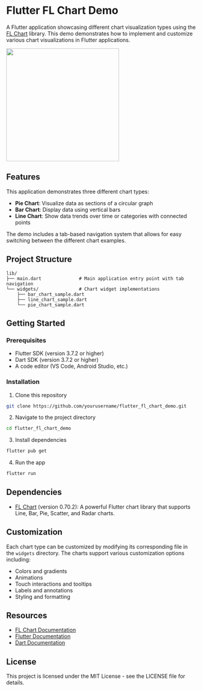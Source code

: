 # Flutter FL Chart Demo

A Flutter application showcasing different chart visualization types using the [FL Chart](https://github.com/imaNNeo/fl_chart) library. This demo demonstrates how to implement and customize various chart visualizations in Flutter applications.

<img src="https://raw.githubusercontent.com/imaNNeo/fl_chart/master/repo_files/images/line_chart/line_chart_sample_1.gif" width="300" />

## Features

This application demonstrates three different chart types:

- **Pie Chart**: Visualize data as sections of a circular graph
- **Bar Chart**: Display data using vertical bars 
- **Line Chart**: Show data trends over time or categories with connected points

The demo includes a tab-based navigation system that allows for easy switching between the different chart examples.

## Project Structure

```
lib/
├── main.dart              # Main application entry point with tab navigation
└── widgets/               # Chart widget implementations
    ├── bar_chart_sample.dart 
    ├── line_chart_sample.dart
    └── pie_chart_sample.dart
```

## Getting Started

### Prerequisites

- Flutter SDK (version 3.7.2 or higher)
- Dart SDK (version 3.7.2 or higher)
- A code editor (VS Code, Android Studio, etc.)

### Installation

1. Clone this repository
```bash
git clone https://github.com/yourusername/flutter_fl_chart_demo.git
```

2. Navigate to the project directory
```bash
cd flutter_fl_chart_demo
```

3. Install dependencies
```bash
flutter pub get
```

4. Run the app
```bash
flutter run
```

## Dependencies

- [FL Chart](https://pub.dev/packages/fl_chart) (version 0.70.2): A powerful Flutter chart library that supports Line, Bar, Pie, Scatter, and Radar charts.

## Customization

Each chart type can be customized by modifying its corresponding file in the `widgets` directory. The charts support various customization options including:

- Colors and gradients
- Animations
- Touch interactions and tooltips
- Labels and annotations
- Styling and formatting

## Resources

- [FL Chart Documentation](https://github.com/imaNNeo/fl_chart/blob/master/README.md)
- [Flutter Documentation](https://docs.flutter.dev/)
- [Dart Documentation](https://dart.dev/guides)

## License

This project is licensed under the MIT License - see the LICENSE file for details.
